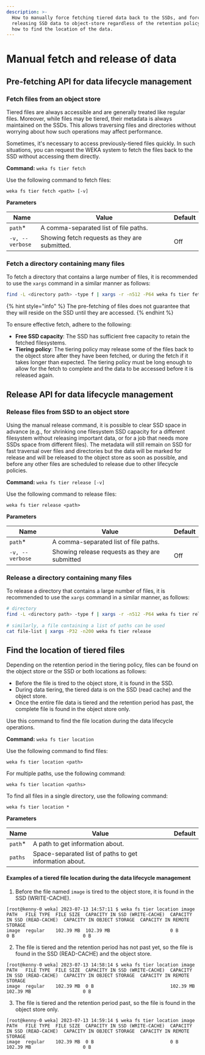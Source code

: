 ```yaml
---
description: >-
  How to manually force fetching tiered data back to the SSDs, and force
  releasing SSD data to object-store regardless of the retention policy. Also,
  how to find the location of the data.
---
```


# Manual fetch and release of data

## Pre-fetching API for data lifecycle management

### Fetch files from an object store

Tiered files are always accessible and are generally treated like regular files. Moreover, while files may be tiered, their metadata is always maintained on the SSDs. This allows traversing files and directories without worrying about how such operations may affect performance.

Sometimes, it's necessary to access previously-tiered files quickly. In such situations, you can request the WEKA system to fetch the files back to the SSD without accessing them directly.

**Command:** `weka fs tier fetch`

Use the following command to fetch files:

`weka fs tier fetch <path> [-v]`

**Parameters**

<table><thead><tr><th>Name</th><th width="333.3333333333333">Value</th><th>Default</th></tr></thead><tbody><tr><td><code>path</code>*</td><td>A comma-separated list of file paths.</td><td>​</td></tr><tr><td><code>-v, --verbose</code></td><td>Showing fetch requests as they are submitted.</td><td>Off</td></tr></tbody></table>

### Fetch a directory containing many files

To fetch a directory that contains a large number of files, it is recommended to use the `xargs` command in a similar manner as follows:

```bash
find -L <directory path> -type f | xargs -r -n512 -P64 weka fs tier fetch -v
```

{% hint style="info" %}
The pre-fetching of files does not guarantee that they will reside on the SSD until they are accessed.
{% endhint %}

To ensure effective fetch, adhere to the following:

* **Free SSD capacity**: The SSD has sufficient free capacity to retain the fetched filesystems.
* **Tiering policy**: The tiering policy may release some of the files back to the object store after they have been fetched, or during the fetch if it takes longer than expected. The tiering policy must be long enough to allow for the fetch to complete and the data to be accessed before it is released again.

## Release API for data lifecycle management

### Release files from SSD to an object store

Using the manual release command, it is possible to clear SSD space in advance (e.g., for shrinking one filesystem SSD capacity for a different filesystem without releasing important data, or for a job that needs more SSDs space from different files). The metadata will still remain on SSD for fast traversal over files and directories but the data will be marked for release and will be released to the object store as soon as possible, and before any other files are scheduled to release due to other lifecycle policies.

**Command:** `weka fs tier release [-v]`

Use the following command to release files:

`weka fs tier release <path>`

**Parameters**

| Name            | Value                                          | Default |
| --------------- | ---------------------------------------------- | ------- |
| `path`\*        | A comma-separated list of file paths.          | ​       |
| `-v, --verbose` | Showing release requests as they are submitted | Off     |

### Release a directory containing many files

To release a directory that contains a large number of files, it is recommended to use the `xargs` command in a similar manner, as follows:

```bash
# directory
find -L <directory path> -type f | xargs -r -n512 -P64 weka fs tier release
 
# similarly, a file containing a list of paths can be used
cat file-list | xargs -P32 -n200 weka fs tier release
```

## Find the location of tiered files

Depending on the retention period in the tiering policy, files can be found on the object store or the SSD or both locations as follows:

* Before the file is tired to the object store, it is found in the SSD.
* During data tiering, the tiered data is on the SSD (read cache) and the object store.
* Once the entire file data is tiered and the retention period has past, the complete file is found in the object store only.

Use this command to find the file location during the data lifecycle operations.&#x20;

**Command:** `weka fs tier location`

Use the following command to find files:

`weka fs tier location <path>`

For multiple paths, use the following command:

`weka fs tier location <paths>`

To find all files in a single directory, use the following command:

`weka fs tier location *`

**Parameters**

<table><thead><tr><th>Name</th><th width="359.3333333333333">Value</th><th>Default</th></tr></thead><tbody><tr><td><code>path</code>*</td><td>A path to get information about.</td><td>​</td></tr><tr><td><code>paths</code></td><td>Space-separated list of paths to get information about.</td><td></td></tr></tbody></table>

#### Examples of a tiered file location during the data lifecycle management

1. Before the file named `image` is tired to the object store, it is found in the SSD (WRITE-CACHE).

```
[root@kenny-0 weka] 2023-07-13 14:57:11 $ weka fs tier location image
PATH   FILE TYPE  FILE SIZE  CAPACITY IN SSD (WRITE-CACHE)  CAPACITY IN SSD (READ-CACHE)  CAPACITY IN OBJECT STORAGE  CAPACITY IN REMOTE STORAGE
image  regular    102.39 MB  102.39 MB                      0 B                           0 B                         0 B

```

2. The file is tiered and the retention period has not past yet, so the file is found in the SSD (READ-CACHE) and the object store.

```
[root@kenny-0 weka] 2023-07-13 14:58:14 $ weka fs tier location image
PATH   FILE TYPE  FILE SIZE  CAPACITY IN SSD (WRITE-CACHE)  CAPACITY IN SSD (READ-CACHE)  CAPACITY IN OBJECT STORAGE  CAPACITY IN REMOTE STORAGE
image  regular    102.39 MB  0 B                            102.39 MB                     102.39 MB                   0 B

```

3. The file is tiered and the retention period past, so the file is found in the object store only.

```
[root@kenny-0 weka] 2023-07-13 14:59:14 $ weka fs tier location image
PATH   FILE TYPE  FILE SIZE  CAPACITY IN SSD (WRITE-CACHE)  CAPACITY IN SSD (READ-CACHE)  CAPACITY IN OBJECT STORAGE  CAPACITY IN REMOTE STORAGE
image  regular    102.39 MB  0 B                            0 B                     102.39 MB                   0 B

```
